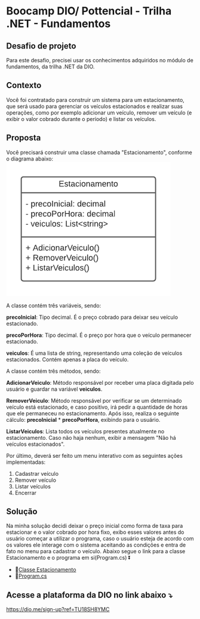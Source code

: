# Boocamp DIO/ Pottencial - Trilha .NET - Fundamentos

## Desafio de projeto

Para este desafio, precisei usar os conhecimentos adquiridos no módulo de fundamentos, da trilha .NET da DIO.

## Contexto
Você foi contratado para construir um sistema para um estacionamento, que será usado para gerenciar os veículos estacionados e realizar suas operações, como por exemplo adicionar um veículo, remover um veículo (e exibir o valor cobrado durante o período) e listar os veículos.

## Proposta
Você precisará construir uma classe chamada "Estacionamento", conforme o diagrama abaixo:
<img src="https://github.com/CaioHangai/CSharpExperience/blob/main/2BootcampPotencial.NETDeveloper/SistemaParaEstacionamentoCSharp/Diagrama%20de%20Classes/diagrama_classe.png" />

A classe contém três variáveis, sendo:

**precoInicial**: Tipo decimal. É o preço cobrado para deixar seu veículo estacionado.

**precoPorHora**: Tipo decimal. É o preço por hora que o veículo permanecer estacionado.

**veiculos**: É uma lista de string, representando uma coleção de veículos estacionados. Contém apenas a placa do veículo.

A classe contém três métodos, sendo:

**AdicionarVeiculo**: Método responsável por receber uma placa digitada pelo usuário e guardar na variável **veiculos**.

**RemoverVeiculo**: Método responsável por verificar se um determinado veículo está estacionado, e caso positivo, irá pedir a quantidade de horas que ele permaneceu no estacionamento. Após isso, realiza o seguinte cálculo: **precoInicial** * **precoPorHora**, exibindo para o usuário.

**ListarVeiculos**: Lista todos os veículos presentes atualmente no estacionamento. Caso não haja nenhum, exibir a mensagem "Não há veículos estacionados".

Por último, deverá ser feito um menu interativo com as seguintes ações implementadas:
1. Cadastrar veículo
2. Remover veículo
3. Listar veículos
4. Encerrar

## Solução
Na minha solução decidi deixar o preço inicial como forma de taxa para estacionar e o valor cobrado por hora fixo, exibo esses valores antes do usuário começar a utilizar o programa, caso o usuário esteja de acordo com os valores ele interage com o sistema aceitando as condições e entra de fato no menu para cadastrar o veículo. Abaixo segue o link para a classe Estacionamento e o programa em si(Program.cs) :arrow_double_down:

* :link:[Classe Estacionamento](https://github.com/CaioHangai/CSharpExperience/blob/main/2BootcampPotencial.NETDeveloper/SistemaParaEstacionamentoCSharp/ConsoleApp1/ConsoleApp1/Models/Estacionamento.cs)
* :link:[Program.cs](https://github.com/CaioHangai/CSharpExperience/blob/main/2BootcampPotencial.NETDeveloper/SistemaParaEstacionamentoCSharp/ConsoleApp1/ConsoleApp1/Program.cs)

## Acesse a plataforma da DIO no link abaixo :arrow_heading_down:

https://dio.me/sign-up?ref=TU18SH8YMC